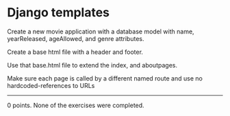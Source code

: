 # Django templates

Create a new movie application with a database model with name, yearReleased, ageAllowed, and genre attributes.

Create a base html file with a header and footer. 

Use that base.html file to extend the index, and aboutpages. 

Make sure each page is called by a different named route and use no hardcoded-references to URLs
<hr>
0 points. None of the exercises were completed.
